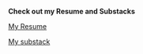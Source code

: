 **Check out my Resume and Substacks**

[My Resume](https://docs.google.com/document/d/1rAaz1npJsNaA1Z4rRAQerH271eRiXhrEhwdmj5DxFQg/edit?usp=sharing)

[My substack ](https://tobiawolaju21.substack.com)
